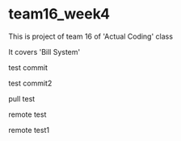 # team16_week4

This is project of team 16 of 'Actual Coding' class

It covers 'Bill System'

test commit

test commit2

pull test

remote test

remote test1